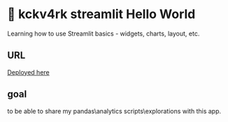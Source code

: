 # 🐍 kckv4rk streamlit Hello World

Learning how to use Streamlit basics - widgets, charts, layout, etc.

## URL

[Deployed here](https://kycokov4arku-hello-world.streamlit.app/)

## goal
to be able to share my pandas\analytics scripts\explorations with this app.